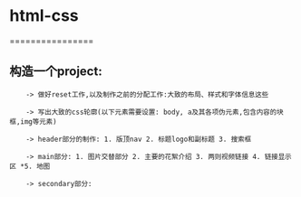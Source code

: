 # html-css
================

构造一个project:
----------------

		-> 做好reset工作,以及制作之前的分配工作:大致的布局、样式和字体信息这些
		
		-> 写出大致的css轮廓(以下元素需要设置: body, a及其各项伪元素,包含内容的块框,img等元素)
		
		-> header部分的制作: 1. 版顶nav 2. 标题logo和副标题 3. 搜索框
		
		-> main部分: 1. 图片交替部分 2. 主要的花絮介绍 3. 两则视频链接 4. 链接显示区 *5. 地图

		-> secondary部分: 

